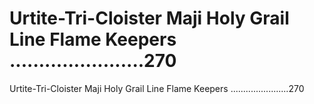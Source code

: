 # Urtite-Tri-Cloister Maji Holy Grail Line Flame Keepers .......................270

Urtite-Tri-Cloister Maji Holy Grail Line Flame Keepers .......................270